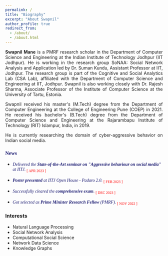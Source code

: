 ```yaml
---
permalink: /
title: "Biography"
excerpt: "About Swapnil"
author_profile: true
redirect_from: 
  - /about/
  - /about.html
---
```



<p align="justify">
  <strong>Swapnil Mane</strong> is a <a href="https://cse.iitj.ac.in/index.php/people/phd-students" target="_blank" style="text-decoration:none;">PMRF research scholar</a> in the Department of Computer Science and Engineering at the <a href="https://www.iitj.ac.in/" target="_blank" style="text-decoration:none;">Indian Institute of Technology Jodhpur (IIT Jodhpur)</a>. He is working in the research group SoNAA: Social Network Analysis and Application led by <a href="https://sumankundu.info/" target="_blank" style="text-decoration:none;">Dr. Suman Kundu</a>, Assistant Professor at IIT, Jodhpur. The research group is part of the Cognitive and Social Analytics Lab (<a href="https://www.csa-iitj.group/" target="_blank" style="text-decoration:none;">CSA Lab</a>), affiliated with the Department of Computer Science and Engineering at IIT, Jodhpur. Swapnil is also working closely with <a href="https://rajeshsharma.cs.ut.ee/" target="_blank" style="text-decoration:none;">Dr. Rajesh Sharma</a>, Associate Professor of the Institute of Computer Science at the University of Tartu, Estonia. </p>

<p align="justify">
Swapnil received his master's (M.Tech) degree from the Department of Computer Engineering at the College of Engineering Pune (<a href="http://www.coep.org.in/" target="_blank" style="text-decoration:none;">COEP</a>) in 2021. He received his bachelor's (B.Tech) degree from the Department of Computer Science and Engineering at the Rajarambapu Institute of Technology (<a href="https://www.ritindia.edu/" target="_blank" style="text-decoration:none;">RIT</a>) Islampur, India, in 2019.
</p>

<p align="justify">
He is currently researching the domain of cyber-aggressive behavior on Indian social media.  </p>

<div>
  <h3 style="font-family:Spectral; color:MidnightBlue"> News</h3>
<!--   <h3>Recent updates</h3> -->
  <ul>
    <li>
    <p style="font-family:Spectral; color:MidnightBlue"><i>
      Delivered the <strong>State-of-the-Art seminar on "Aggressive behaviour on social media"</strong> at IITJ.</i>
      <font color="red"><sub>[ APR 2023 ]</sub></font>
    </p>
     </li>
    <li>
    <p style="font-family:Spectral; color:MidnightBlue"><i>
      <strong>Poster presented</strong> at IITJ Open House - Padaro 2.0.</i>
      <font color="red"><sub>[ FEB 2023 ]</sub></font>
    </p>
    </li>
    <li>
    <p style="font-family:Spectral; color:MidnightBlue"><i>
      Successfully cleared the <strong>comprehensive exam</strong>.</i>
      <font color="red"><sub>[ DEC 2023 ]</sub></font>
    </p>
    </li>
  <li>
    <p style="font-family:Spectral; color:MidnightBlue"><i>
      Got selected as <strong>Prime Minister Research Fellow </strong> (PMRF).</i>
      <font color="red"><sub>[ NOV 2022 ]</sub></font>
    </p>
    </li>
    </ul>
  </div>

<div>
  <h3>Interests</h3>
  <ul>
  <li>Natural Language Processing</li>
  <li>Social Network Analysis</li>
  <li>Computational Social Science</li>
  <li>Network Data Science</li>
  <li>Knowledge Graphs</li>    
  </ul>
</div>
